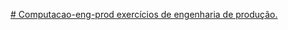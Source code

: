 [# Computacao-eng-prod
exercícios de engenharia de produção.
](https://docs.google.com/forms/d/e/1FAIpQLSfoy0B1R_TC2m10htsPSWRMf8Aj7ufCH1KEPW_nUGxnSrMWaQ/viewform)
